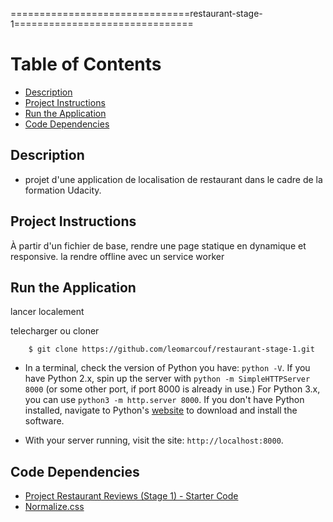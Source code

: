 ===============================restaurant-stage-1===============================

# Table of Contents

* [Description](#description)
* [Project Instructions](#project-instructions)
* [Run the Application](#run-the-application)
* [Code Dependencies](#code-dependencies)

## Description

* projet d'une application de localisation de restaurant dans le cadre de la formation Udacity.

## Project Instructions

À partir d'un fichier de base, rendre une page statique en dynamique et responsive.
la rendre offline avec un service worker


## Run the Application

lancer localement

telecharger ou cloner 

        $ git clone https://github.com/leomarcouf/restaurant-stage-1.git
    


* In a terminal, check the version of Python you have: `python -V`. If you have Python 2.x, spin up the server with `python -m SimpleHTTPServer 8000` (or some other port, if port 8000 is already in use.) For Python 3.x, you can use `python3 -m http.server 8000`. If you don't have Python installed, navigate to Python's [website](https://www.python.org/) to download and install the software.

* With your server running, visit the site: `http://localhost:8000`.

## Code Dependencies

* [Project Restaurant Reviews (Stage 1) - Starter Code](https://github.com/udacity/mws-restaurant-stage-1)
* [Normalize.css](https://necolas.github.io/normalize.css/)

 



